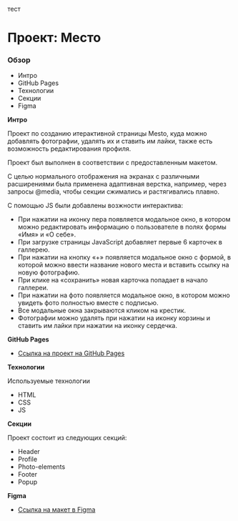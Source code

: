 тест
# Проект: Место

### Обзор

* Интро
* GitHub Pages
* Технологии
* Секции
* Figma

**Интро**

Проект по созданию итерактивной страницы Mesto, куда можно добавлять фотографии, удалять их и ставить им лайки, также есть возможность редактирования профиля.

Проект был выполнен в соответствии с предоставленным макетом. 

С целью нормального отображения на экранах с различными расширениями была применена адаптивная верстка, например, через запросы @media, чтобы секции сжимались и растягивались плавно. 

С помощью JS были добавлены возжности интерактива:

* При нажатии на иконку пера появляется модальное окно, в котором можно редактировать информацию о пользователе в полях формы «Имя» и «О себе».
* При загрузке страницы JavaScript добавляет первые 6 карточек в галлерею.
* При нажатии на кнопку «+» появляется модальное окно с формой, в которой можно ввести название нового места и вставить ссылку на новую фотографию.
* При клике на «сохранить» новая карточка попадает в начало галлереи.
* При нажатии на фото появляется модальное окно, в котором можно увидеть фото полностью вместе с подписью.
* Все модальные окна закрываются кликом на крестик. 
* Фотографии можно удалять при нажатии на иконку корзины и ставить им лайки при нажатии на иконку сердечка.

**GitHub Pages**

* [Ссылка на проект на GitHub Pages](https://kovolga.github.io/mesto-project/)


**Технологии**

Используемые технологии

* HTML
* CSS
* JS

**Секции**

Проект состоит из следующих секций:
* Header
* Profile
* Photo-elements
* Footer
* Popup

**Figma**

* [Ссылка на макет в Figma](https://www.figma.com/file/2cn9N9jSkmxD84oJik7xL7/JavaScript.-Sprint-4?node-id=0%3A1)
